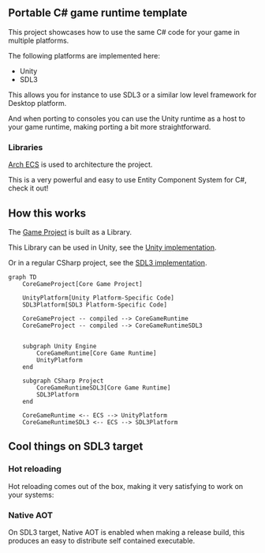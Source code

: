 ﻿## Portable C# game runtime template

This project showcases how to use the same C# code for your game in multiple platforms.

The following platforms are implemented here:
- Unity
- SDL3

This allows you for instance to use SDL3 or a similar low level framework for Desktop platform.

And when porting to consoles you can use the Unity runtime as a host to your game runtime, making porting a bit more straightforward.

### Libraries
[Arch ECS](https://github.com/genaray/Arch) is used to architecture the project.

This is a very powerful and easy to use Entity Component System for C#, check it out!

## How this works
The [Game Project](Game/Game.csproj) is built as a Library.

This Library can be used in Unity, see the [Unity implementation](Unity%20Project/Assets/Unity%20Implementation/UnityModule.cs).

Or in a regular CSharp project, see the [SDL3 implementation](Unity%20Project/Assets/Unity%20Implementation/UnityModule.cs).


```mermaid
graph TD
    CoreGameProject[Core Game Project]
    
    UnityPlatform[Unity Platform-Specific Code]
    SDL3Platform[SDL3 Platform-Specific Code]

    CoreGameProject -- compiled --> CoreGameRuntime
    CoreGameProject -- compiled --> CoreGameRuntimeSDL3


    subgraph Unity Engine
        CoreGameRuntime[Core Game Runtime]
        UnityPlatform
    end

    subgraph CSharp Project
        CoreGameRuntimeSDL3[Core Game Runtime]
        SDL3Platform
    end

    CoreGameRuntime <-- ECS --> UnityPlatform
    CoreGameRuntimeSDL3 <-- ECS --> SDL3Platform
```

## Cool things on SDL3 target
### Hot reloading
Hot reloading comes out of the box, making it very satisfying to work on your systems:

### Native AOT
On SDL3 target, Native AOT is enabled when making a release build, this produces an easy to distribute self contained executable.
